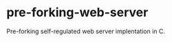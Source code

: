 pre-forking-web-server
======================

Pre-forking self-regulated web server implentation in C.